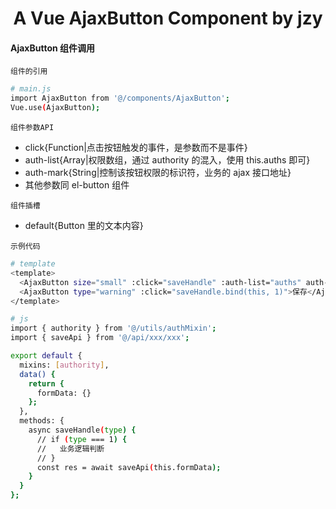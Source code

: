 <h1 align="center">
  A Vue AjaxButton Component by jzy
</h1>

#### AjaxButton 组件调用

`组件的引用`

```bash
# main.js
import AjaxButton from '@/components/AjaxButton';
Vue.use(AjaxButton);
```

`组件参数API`

- click{Function|点击按钮触发的事件，是参数而不是事件}
- auth-list{Array|权限数组，通过 authority 的混入，使用 this.auths 即可}
- auth-mark{String|控制该按钮权限的标识符，业务的 ajax 接口地址}
- 其他参数同 el-button 组件

`组件插槽`

- default{Button 里的文本内容}

`示例代码`

```bash
# template
<template>
  <AjaxButton size="small" :click="saveHandle" :auth-list="auths" auth-mark="/api/aaa">保存</AjaxButton>
  <AjaxButton type="warning" :click="saveHandle.bind(this, 1)">保存</AjaxButton>
</template>

# js
import { authority } from '@/utils/authMixin';
import { saveApi } from '@/api/xxx/xxx';

export default {
  mixins: [authority],
  data() {
    return {
      formData: {}
    };
  },
  methods: {
    async saveHandle(type) {
      // if (type === 1) {
      //   业务逻辑判断
      // }
      const res = await saveApi(this.formData);
    }
  }
};
```

